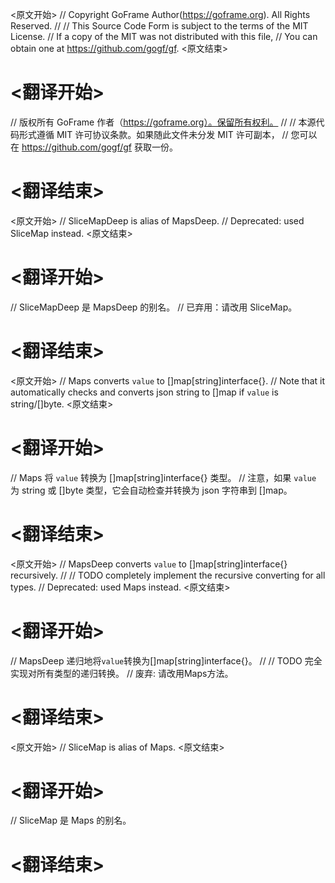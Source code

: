 
<原文开始>
// Copyright GoFrame Author(https://goframe.org). All Rights Reserved.
//
// This Source Code Form is subject to the terms of the MIT License.
// If a copy of the MIT was not distributed with this file,
// You can obtain one at https://github.com/gogf/gf.
<原文结束>

# <翻译开始>
// 版权所有 GoFrame 作者（https://goframe.org）。保留所有权利。
//
// 本源代码形式遵循 MIT 许可协议条款。如果随此文件未分发 MIT 许可副本，
// 您可以在 https://github.com/gogf/gf 获取一份。
# <翻译结束>







<原文开始>
// SliceMapDeep is alias of MapsDeep.
// Deprecated: used SliceMap instead.
<原文结束>

# <翻译开始>
// SliceMapDeep 是 MapsDeep 的别名。
// 已弃用：请改用 SliceMap。
# <翻译结束>


<原文开始>
// Maps converts `value` to []map[string]interface{}.
// Note that it automatically checks and converts json string to []map if `value` is string/[]byte.
<原文结束>

# <翻译开始>
// Maps 将 `value` 转换为 []map[string]interface{} 类型。
// 注意，如果 `value` 为 string 或 []byte 类型，它会自动检查并转换为 json 字符串到 []map。
# <翻译结束>


<原文开始>
// MapsDeep converts `value` to []map[string]interface{} recursively.
//
// TODO completely implement the recursive converting for all types.
// Deprecated: used Maps instead.
<原文结束>

# <翻译开始>
// MapsDeep 递归地将`value`转换为[]map[string]interface{}。
//
// TODO 完全实现对所有类型的递归转换。
// 废弃: 请改用Maps方法。
# <翻译结束>


<原文开始>
// SliceMap is alias of Maps.
<原文结束>

# <翻译开始>
// SliceMap 是 Maps 的别名。
# <翻译结束>


